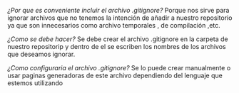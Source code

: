 *¿Por que es conveniente incluir el archivo .gitignore?*
Porque nos sirve para ignorar archivos que no tenemos la intención de añadir a nuestro repositorio ya que son innecesarios como archivo temporales , de compilación ,etc.

*¿Como se debe hacer?*
Se debe crear el archivo .gitignore en la carpeta de nuestro repositorip y dentro de el
se escriben los nombres de los archivos que deseamos ignorar.

*¿Como configuraria el archivo .gitignore?*
Se lo puede crear manualmente o usar paginas generadoras de este archivo dependiendo del lenguaje que estemos utilizando
